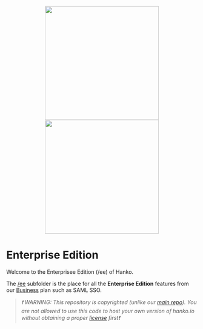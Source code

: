 <p align="center">
  <img width="300" src="https://user-images.githubusercontent.com/20115649/176922807-fb92327a-15d5-4568-a4e7-78093cea045e.svg?sanitize=true#gh-light-mode-only">
  <img width="300" src="https://user-images.githubusercontent.com/20115649/176922819-61dfb644-529f-4f81-a577-7daa47185300.svg?sanitize=true#gh-dark-mode-only">
</p>

# Enterprise Edition

Welcome to the Enterprisee Edition (/ee) of Hanko.

The [/ee](https://github.com/teamhanko/hanko/tree/main/backend/ee) subfolder is the place for all the **Enterprise Edition** features from our [Business](https://www.hanko.io/pricing) plan such as SAML SSO.

> _❗ WARNING: This repository is copyrighted (unlike our [main repo](https://github.com/teamhanko/hanko)). You are not allowed to use this code to host your own version of hanko.io without obtaining a proper [license](https://hanko.io/) first❗_
